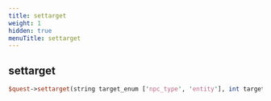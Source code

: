 ```yaml
---
title: settarget
weight: 1
hidden: true
menuTitle: settarget
---
```

## settarget
```perl
$quest->settarget(string target_enum ['npc_type', 'entity'], int target_id)
```